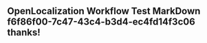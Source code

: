 <properties
ms.topic="hero-topic"
ms.test1="hero-topic"
ms.test2="test"/>


## OpenLocalization Workflow Test MarkDown f6f86f00-7c47-43c4-b3d4-ec4fd14f3c06 thanks!



<!--HONumber=Aug16_HO1-->


